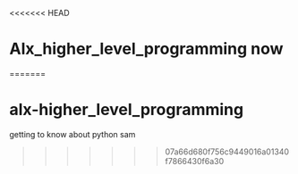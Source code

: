 <<<<<<< HEAD
# Alx_higher_level_programming now
=======
# alx-higher_level_programming
getting to know about python
sam
>>>>>>> 07a66d680f756c9449016a01340f7866430f6a30
